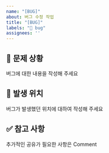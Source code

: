 ```yaml
---
name: "[BUG]"
about: 버그 수정 작업
title: "[BUG]"
labels: "🐞 bug"
assignees: ''
---
```


## 🚨 문제 상황

버그에 대한 내용을 작성해 주세요

## 🎯 발생 위치

버그가 발생했던 위치에 대하여 작성해 주세요

## ✅ 참고 사항

추가적인 공유가 필요한 사항은 Comment